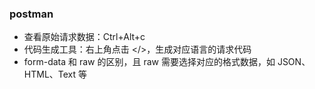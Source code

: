 ### postman

- 查看原始请求数据：Ctrl+Alt+c
- 代码生成工具：右上角点击 </>，生成对应语言的请求代码
- form-data 和 raw 的区别，且 raw 需要选择对应的格式数据，如 JSON、HTML、Text 等
